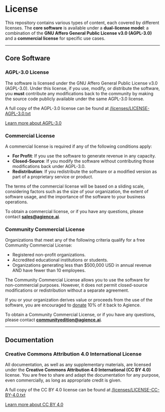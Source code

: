 # License
This repository contains various types of content, each covered by different licenses. The **core software** is available under a **dual-license model**: a combination of the **GNU Affero General Public License v3.0 (AGPL-3.0)** and a **commercial license** for specific use cases.

---

## Core Software

### AGPL-3.0 License
The software is licensed under the GNU Affero General Public License v3.0 (AGPL-3.0). Under this license, if you use, modify, or distribute the software, you **must** contribute any modifications back to the community by making the source code publicly available under the same AGPL-3.0 license.

A full copy of the AGPL-3.0 license can be found at [/licenses/LICENSE-AGPL-3.0.txt](/licenses/LICENSE-AGPL-3.0.txt)

[Learn more about AGPL-3.0](https://www.gnu.org/licenses/agpl-3.0.html)

### Commercial License
A commercial license is required if any of the following conditions apply:

- **For Profit**: If you use the software to generate revenue in any capacity.
- **Closed-Source**: If you modify the software without contributing those modifications back under AGPL-3.0.
- **Redistribution**: If you redistribute the software or a modified version as part of a proprietary service or product.

The terms of the commercial license will be based on a sliding scale, considering factors such as the size of your organization, the extent of software usage, and the importance of the software to your business operations.

To obtain a commercial license, or if you have any questions, please contact **sales@agience.ai**.

### Community Commercial License 
Organizations that meet any of the following criteria qualify for a free Community Commercial License:

- Registered non-profit organizations.
- Accredited educational institutions or students.
- Organizations generating less than $500,000 USD in annual revenue AND have fewer than 10 employees. 

The Community Commercial License allows you to use the software for non-commercial purposes. However, it does not permit closed-source modifications or redistribution without a separate agreement. 

If you or your organization derives value or proceeds from the use of the software, you are encouraged to [donate](https://github.com/sponsors/ikailo) 10% of it back to Agience.

To obtain a Community Commercial License, or if you have any questions, please contact **communityedition@agience.ai**.

---

## Documentation 

### Creative Commons Attribution 4.0 International License
All documentation, as well as any supplementary materials, are licensed under the **Creative Commons Attribution 4.0 International (CC BY 4.0)** license. You are free to share and adapt the documentation for any purpose, even commercially, as long as appropriate credit is given.

A full copy of the CC BY 4.0 license can be found at [/licenses/LICENSE-CC-BY-4.0.txt](/licenses/LICENSE-CC-BY-4.0.txt)

[Learn more about CC BY 4.0](https://creativecommons.org/licenses/by/4.0/)
